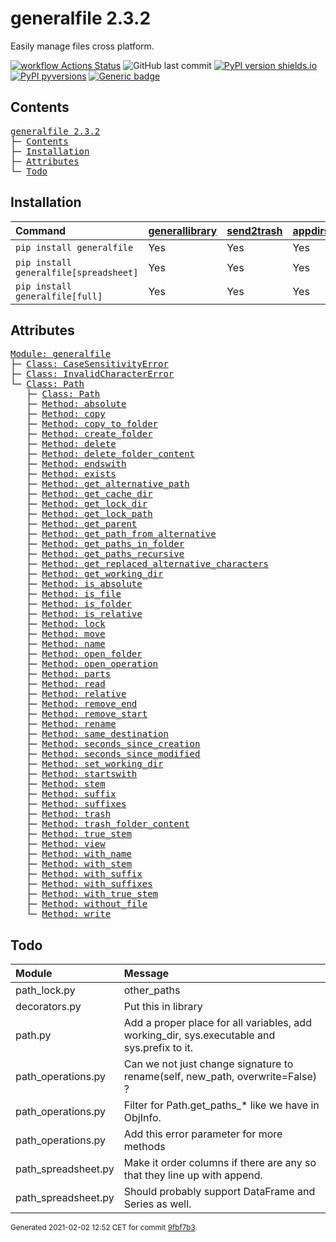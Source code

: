 # generalfile 2.3.2
Easily manage files cross platform.

[![workflow Actions Status](https://github.com/ManderaGeneral/generalfile/workflows/workflow/badge.svg)](https://github.com/ManderaGeneral/generalfile/actions)
![GitHub last commit](https://img.shields.io/github/last-commit/ManderaGeneral/generalfile)
[![PyPI version shields.io](https://img.shields.io/pypi/v/generalfile.svg)](https://pypi.org/project/generalfile/)
[![PyPI pyversions](https://img.shields.io/pypi/pyversions/generalfile.svg)](https://pypi.python.org/pypi/generalfile/)
[![Generic badge](https://img.shields.io/badge/platforms-windows%20%7C%20ubuntu-blue.svg)](https://shields.io/)

## Contents
<pre>
<a href='#generalfile-2.3.2'>generalfile 2.3.2</a>
├─ <a href='#Contents'>Contents</a>
├─ <a href='#Installation'>Installation</a>
├─ <a href='#Attributes'>Attributes</a>
└─ <a href='#Todo'>Todo</a>
</pre>

## Installation
| Command                                | <a href='https://pypi.org/project/generallibrary'>generallibrary</a>   | <a href='https://pypi.org/project/send2trash'>send2trash</a>   | <a href='https://pypi.org/project/appdirs'>appdirs</a>   | <a href='https://pypi.org/project/pandas'>pandas</a>   |
|:---------------------------------------|:-----------------------------------------------------------------------|:---------------------------------------------------------------|:---------------------------------------------------------|:-------------------------------------------------------|
| `pip install generalfile`              | Yes                                                                    | Yes                                                            | Yes                                                      | No                                                     |
| `pip install generalfile[spreadsheet]` | Yes                                                                    | Yes                                                            | Yes                                                      | Yes                                                    |
| `pip install generalfile[full]`        | Yes                                                                    | Yes                                                            | Yes                                                      | Yes                                                    |

## Attributes
<pre>
<a href='https://github.com/ManderaGeneral/generalfile/blob/9fbf7b3/generalfile/__init__.py#L1'>Module: generalfile</a>
├─ <a href='https://github.com/ManderaGeneral/generalfile/blob/9fbf7b3/generalfile/errors.py#L4'>Class: CaseSensitivityError</a>
├─ <a href='https://github.com/ManderaGeneral/generalfile/blob/9fbf7b3/generalfile/errors.py#L5'>Class: InvalidCharacterError</a>
└─ <a href='https://github.com/ManderaGeneral/generalfile/blob/9fbf7b3/generalfile/path.py#L17'>Class: Path</a>
   ├─ <a href='https://github.com/ManderaGeneral/generalfile/blob/9fbf7b3/generalfile/path.py#L17'>Class: Path</a>
   ├─ <a href='https://github.com/ManderaGeneral/generalfile/blob/9fbf7b3/generalfile/path_strings.py#L56'>Method: absolute</a>
   ├─ <a href='https://github.com/ManderaGeneral/generalfile/blob/9fbf7b3/generalfile/path_operations.py#L11'>Method: copy</a>
   ├─ <a href='https://github.com/ManderaGeneral/generalfile/blob/9fbf7b3/generalfile/path_operations.py#L211'>Method: copy_to_folder</a>
   ├─ <a href='https://github.com/ManderaGeneral/generalfile/blob/9fbf7b3/generalfile/path_operations.py#L312'>Method: create_folder</a>
   ├─ <a href='https://github.com/ManderaGeneral/generalfile/blob/9fbf7b3/generalfile/path_operations.py#L35'>Method: delete</a>
   ├─ <a href='https://github.com/ManderaGeneral/generalfile/blob/9fbf7b3/generalfile/path_operations.py#L35'>Method: delete_folder_content</a>
   ├─ <a href='https://github.com/ManderaGeneral/generalfile/blob/9fbf7b3/generalfile/path_strings.py#L99'>Method: endswith</a>
   ├─ <a href='https://github.com/ManderaGeneral/generalfile/blob/9fbf7b3/generalfile/path_operations.py#L239'>Method: exists</a>
   ├─ <a href='https://github.com/ManderaGeneral/generalfile/blob/9fbf7b3/generalfile/path_strings.py#L29'>Method: get_alternative_path</a>
   ├─ <a href='https://github.com/ManderaGeneral/generalfile/blob/9fbf7b3/generalfile/path_operations.py#L329'>Method: get_cache_dir</a>
   ├─ <a href='https://github.com/ManderaGeneral/generalfile/blob/9fbf7b3/generalfile/path_operations.py#L337'>Method: get_lock_dir</a>
   ├─ <a href='https://github.com/ManderaGeneral/generalfile/blob/9fbf7b3/generalfile/path_strings.py#L39'>Method: get_lock_path</a>
   ├─ <a href='https://github.com/ManderaGeneral/generalfile/blob/9fbf7b3/generalfile/path.py#L33'>Method: get_parent</a>
   ├─ <a href='https://github.com/ManderaGeneral/generalfile/blob/9fbf7b3/generalfile/path_strings.py#L45'>Method: get_path_from_alternative</a>
   ├─ <a href='https://github.com/ManderaGeneral/generalfile/blob/9fbf7b3/generalfile/path_operations.py#L11'>Method: get_paths_in_folder</a>
   ├─ <a href='https://github.com/ManderaGeneral/generalfile/blob/9fbf7b3/generalfile/path_operations.py#L11'>Method: get_paths_recursive</a>
   ├─ <a href='https://github.com/ManderaGeneral/generalfile/blob/9fbf7b3/generalfile/path_strings.py#L19'>Method: get_replaced_alternative_characters</a>
   ├─ <a href='https://github.com/ManderaGeneral/generalfile/blob/9fbf7b3/generalfile/path_operations.py#L345'>Method: get_working_dir</a>
   ├─ <a href='https://github.com/ManderaGeneral/generalfile/blob/9fbf7b3/generalfile/path_strings.py#L79'>Method: is_absolute</a>
   ├─ <a href='https://github.com/ManderaGeneral/generalfile/blob/9fbf7b3/generalfile/path_operations.py#L227'>Method: is_file</a>
   ├─ <a href='https://github.com/ManderaGeneral/generalfile/blob/9fbf7b3/generalfile/path_operations.py#L233'>Method: is_folder</a>
   ├─ <a href='https://github.com/ManderaGeneral/generalfile/blob/9fbf7b3/generalfile/path_strings.py#L85'>Method: is_relative</a>
   ├─ <a href='https://github.com/ManderaGeneral/generalfile/blob/9fbf7b3/generalfile/path_lock.py#L116'>Method: lock</a>
   ├─ <a href='https://github.com/ManderaGeneral/generalfile/blob/9fbf7b3/generalfile/path_operations.py#L219'>Method: move</a>
   ├─ <a href='https://github.com/ManderaGeneral/generalfile/blob/9fbf7b3/generalfile/path_strings.py#L153'>Method: name</a>
   ├─ <a href='https://github.com/ManderaGeneral/generalfile/blob/9fbf7b3/generalfile/path_operations.py#L322'>Method: open_folder</a>
   ├─ <a href='https://github.com/ManderaGeneral/generalfile/blob/9fbf7b3/generalfile/path_operations.py#L94'>Method: open_operation</a>
   ├─ <a href='https://github.com/ManderaGeneral/generalfile/blob/9fbf7b3/generalfile/path_strings.py#L147'>Method: parts</a>
   ├─ <a href='https://github.com/ManderaGeneral/generalfile/blob/9fbf7b3/generalfile/path_operations.py#L120'>Method: read</a>
   ├─ <a href='https://github.com/ManderaGeneral/generalfile/blob/9fbf7b3/generalfile/path_strings.py#L67'>Method: relative</a>
   ├─ <a href='https://github.com/ManderaGeneral/generalfile/blob/9fbf7b3/generalfile/path_strings.py#L123'>Method: remove_end</a>
   ├─ <a href='https://github.com/ManderaGeneral/generalfile/blob/9fbf7b3/generalfile/path_strings.py#L107'>Method: remove_start</a>
   ├─ <a href='https://github.com/ManderaGeneral/generalfile/blob/9fbf7b3/generalfile/path_operations.py#L11'>Method: rename</a>
   ├─ <a href='https://github.com/ManderaGeneral/generalfile/blob/9fbf7b3/generalfile/path_strings.py#L139'>Method: same_destination</a>
   ├─ <a href='https://github.com/ManderaGeneral/generalfile/blob/9fbf7b3/generalfile/path_operations.py#L11'>Method: seconds_since_creation</a>
   ├─ <a href='https://github.com/ManderaGeneral/generalfile/blob/9fbf7b3/generalfile/path_operations.py#L11'>Method: seconds_since_modified</a>
   ├─ <a href='https://github.com/ManderaGeneral/generalfile/blob/9fbf7b3/generalfile/path_operations.py#L365'>Method: set_working_dir</a>
   ├─ <a href='https://github.com/ManderaGeneral/generalfile/blob/9fbf7b3/generalfile/path_strings.py#L91'>Method: startswith</a>
   ├─ <a href='https://github.com/ManderaGeneral/generalfile/blob/9fbf7b3/generalfile/path_strings.py#L167'>Method: stem</a>
   ├─ <a href='https://github.com/ManderaGeneral/generalfile/blob/9fbf7b3/generalfile/path_strings.py#L195'>Method: suffix</a>
   ├─ <a href='https://github.com/ManderaGeneral/generalfile/blob/9fbf7b3/generalfile/path_strings.py#L234'>Method: suffixes</a>
   ├─ <a href='https://github.com/ManderaGeneral/generalfile/blob/9fbf7b3/generalfile/path_operations.py#L35'>Method: trash</a>
   ├─ <a href='https://github.com/ManderaGeneral/generalfile/blob/9fbf7b3/generalfile/path_operations.py#L35'>Method: trash_folder_content</a>
   ├─ <a href='https://github.com/ManderaGeneral/generalfile/blob/9fbf7b3/generalfile/path_strings.py#L181'>Method: true_stem</a>
   ├─ <a href='https://github.com/ManderaGeneral/generalfile/blob/9fbf7b3/generalfile/path.py#L109'>Method: view</a>
   ├─ <a href='https://github.com/ManderaGeneral/generalfile/blob/9fbf7b3/generalfile/path_strings.py#L159'>Method: with_name</a>
   ├─ <a href='https://github.com/ManderaGeneral/generalfile/blob/9fbf7b3/generalfile/path_strings.py#L173'>Method: with_stem</a>
   ├─ <a href='https://github.com/ManderaGeneral/generalfile/blob/9fbf7b3/generalfile/path_strings.py#L201'>Method: with_suffix</a>
   ├─ <a href='https://github.com/ManderaGeneral/generalfile/blob/9fbf7b3/generalfile/path_strings.py#L240'>Method: with_suffixes</a>
   ├─ <a href='https://github.com/ManderaGeneral/generalfile/blob/9fbf7b3/generalfile/path_strings.py#L187'>Method: with_true_stem</a>
   ├─ <a href='https://github.com/ManderaGeneral/generalfile/blob/9fbf7b3/generalfile/path_operations.py#L259'>Method: without_file</a>
   └─ <a href='https://github.com/ManderaGeneral/generalfile/blob/9fbf7b3/generalfile/path_operations.py#L108'>Method: write</a>
</pre>

## Todo
| Module              | Message                                                                                     |
|:--------------------|:--------------------------------------------------------------------------------------------|
| path\_lock.py        | other\_paths                                                                                 |
| decorators.py       | Put this in library                                                                         |
| path.py             | Add a proper place for all variables, add working\_dir, sys.executable and sys.prefix to it. |
| path\_operations.py  | Can we not just change signature to rename(self, new\_path, overwrite=False) ?               |
| path\_operations.py  | Filter for Path.get\_paths\_* like we have in ObjInfo.                                        |
| path\_operations.py  | Add this error parameter for more methods                                                   |
| path\_spreadsheet.py | Make it order columns if there are any so that they line up with append.                    |
| path\_spreadsheet.py | Should probably support DataFrame and Series as well.                                       |

<sup>
Generated 2021-02-02 12:52 CET for commit <a href='https://github.com/ManderaGeneral/generalfile/commit/9fbf7b3'>9fbf7b3</a>.
</sup>

